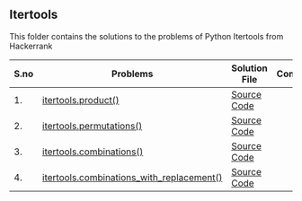 ## Itertools

This folder contains the solutions to the problems of Python Itertools from Hackerrank 

|S.no|Problems            |Solution File                      |Complexity                      | Difficulty       |
|----|--------------------|-----------------------------------|--------------------------------|------------------|
|1.  |[itertools.product()](https://www.hackerrank.com/challenges/itertools-product/problem)|[Source Code](https://github.com/soumilk/HackerRank_Programs/blob/master/Languages/Python/Itertools/itertools.product().py)| |Easy| 
|2.  |[itertools.permutations()](https://www.hackerrank.com/challenges/itertools-permutations/problem)|[Source Code](https://github.com/soumilk/HackerRank_Programs/blob/master/Languages/Python/Itertools/itertools.permutations().py)| |Easy|
|3.  |[itertools.combinations()](https://www.hackerrank.com/challenges/itertools-permutations/problem)|[Source Code](https://github.com/soumilk/HackerRank_Programs/blob/master/Languages/Python/Itertools/itertools.combinations().py)| |Easy|
|4.  |[itertools.combinations_with_replacement()](https://www.hackerrank.com/challenges/itertools-combinations-with-replacement/problem)|[Source Code](https://github.com/soumilk/HackerRank_Programs/blob/master/Languages/Python/Itertools/itertools.combinations().py)| |Easy|
